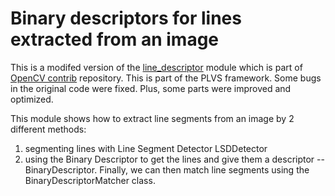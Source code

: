 Binary descriptors for lines extracted from an image
====================================================

This is a modifed version of the [line_descriptor](https://github.com/opencv/opencv_contrib/tree/4.x/modules/line_descriptor) module which is part of [OpenCV contrib](https://github.com/opencv/opencv_contrib/tree/4.x) repository. This is part of the PLVS framework. Some bugs in the original code were fixed. Plus, some parts were improved and optimized.  

This module shows how to extract line segments from an image by 2 different methods: 
1) segmenting lines with Line Segment Detector LSDDetector 
2) using the Binary Descriptor to get the lines and give them a descriptor -- BinaryDescriptor. 
Finally, we can then match line segments using the BinaryDescriptorMatcher class.
